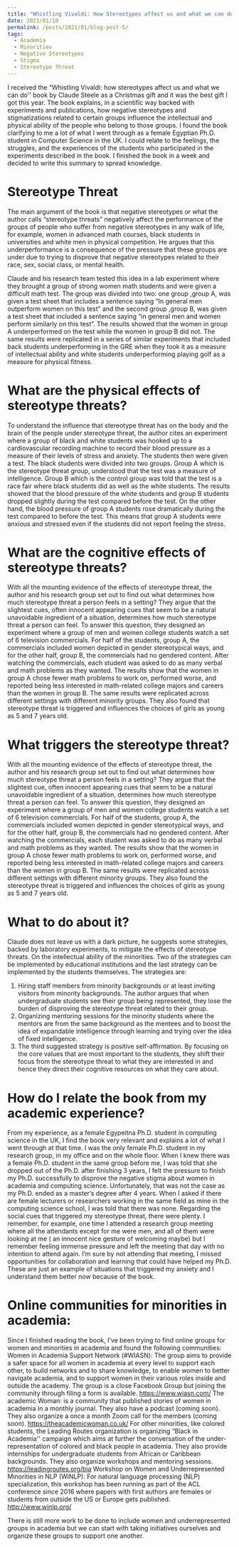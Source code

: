 ```yaml
---
title: "Whistling Vivaldi: How Stereotypes affect us and what we can do about them?"
date: 2021/01/10
permalink: /posts/2021/01/blog-post-5/
tags:
  - Academia
  - Minorities
  - Negative Stereotypes
  - Stigma
  - Stereotype Threat
---
```


I received the “Whistling Vivaldi: how stereotypes affect us and what we can do'' book by Claude Steele as a Christmas gift and it was the best gift I got this year. The book explains, in a scientific way backed with experiments and publications, how negative stereotypes and stigmatizations related to certain groups influence the intellectual and physical ability of the people who belong to those groups. I found the book clarifying to me a lot of what I went through as a female Egyptian Ph.D. student in Computer Science in the UK. I could relate to the feelings, the struggles, and the experiences of the students who participated in the experiments described in the book. I finished the book in a week and decided to write this summary to spread knowledge.

Stereotype Threat
=================
The main argument of the book is that negative stereotypes or what the author calls “stereotype threats” negatively affect the performance of the groups of people who suffer from negative stereotypes in any walk of life, for example, women in advanced math courses, black students in universities and white men in physical competition. He argues that this underperformance is a consequence of the pressure that these groups are under due to trying to disprove that negative stereotypes related to their race, sex, social class, or mental health.

Claude and his research team tested this idea in a lab experiment where they brought a group of strong women math students and were given a difficult math test. The group was divided into two: one group ,group A, was given a test sheet that includes a sentence saying “In general men outperform women on this test” and the second group ,group B, was given a test sheet that included a sentence saying “in general men and women perform similarly on this test”. The results showed that the women in group A underperformed on the test while the women in group B did not. The same results were replicated in a series of similar experiments that included back students underperforming in the GRE when they took it as a measure of intellectual ability and white students underperforming playing golf as a measure for physical fitness.

What are the physical effects of stereotype threats?
====================================================
To understand the influence that stereotype threat has on the body and the brain of the people under stereotype threat, the author cites an experiment where a group of black and white students was hooked up to a cardiovascular recording machine to record their blood pressure as a measure of their levels of stress and anxiety.  The students then were given a test. The black students were divided into two groups. Group A which is the stereotype threat group, understood that the test was a measure of intelligence. Group B which is the control group was told that the test is a race fair where black students did as well as the white students. The results showed that the blood pressure of the white students and group B students dropped slightly during the test compared before the test. On the other hand, the blood pressure of group A students rose dramatically during the test compared to before the test. This means that group A students were anxious and stressed even if the students did not report feeling the stress.

What are the cognitive effects of stereotype threats?
=====================================================
With all the mounting evidence of the effects of stereotype threat, the author and his research group set out to find out what determines how much stereotype threat a person feels in a setting? They argue that the slightest cues, often innocent appearing cues that seem to be a natural unavoidable ingredient of a situation, determines how much stereotype threat a person can feel. To answer this question, they designed an experiment where a group of men and women college students watch a set of 6 television commercials. For half of the students, group A, the commercials included women depicted in gender stereotypical ways, and for the other half, group B, the commercials had no gendered content. After watching the commercials, each student was asked to do as many verbal and math problems as they wanted. The results show that the women in group A chose fewer math problems to work on, performed worse, and reported being less interested in math-related college majors and careers than the women in group B. The same results were replicated across different settings with different minority groups. They also found that stereotype threat is triggered and influences the choices of girls as young as 5 and 7 years old.

What triggers the stereotype threat?
====================================
With all the mounting evidence of the effects of stereotype threat, the author and his research group set out to find out what determines how much stereotype threat a person feels in a setting? They argue that the slightest cue, often innocent appearing cues that seem to be a natural unavoidable ingredient of a situation, determines how much stereotype threat a person can feel. To answer this question, they designed an experiment where a group of men and women college students watch a set of 6 television commercials. For half of the students, group A, the commercials included women depicted in gender stereotypical ways, and for the other half, group B, the commercials had no gendered content. After watching the commercials, each student was asked to do as many verbal and math problems as they wanted. The results show that the women in group A chose fewer math problems to work on, performed worse, and reported being less interested in math-related college majors and careers than the women in group B. The same results were replicated across different settings with different minority groups. They also found the stereotype threat is triggered and influences the choices of girls as young as 5 and 7 years old.

What to do about it?
=====================
Claude does not leave us with a dark picture, he suggests some strategies, backed by laboratory experiments, to mitigate the effects of stereotype threats. On the intellectual ability of the minorities. Two of the strategies can be implemented by educational institutions and the last strategy can be implemented by the students themselves.
The strategies are:
1) Hiring staff members from minority backgrounds or at least inviting visitors from minority backgrounds. The author argues that when undergraduate students see their group being represented, they lose the burden of disproving the stereotype threat related to their group.
2) Organizing mentoring sessions for the minority students where the mentors are from the same background as the mentees and to boost the idea of expandable intelligence through learning and trying over the idea of fixed intelligence.
3) The third suggested strategy is positive self-affirmation. By focusing on the core values that are most important to the students, they shift their focus from the stereotype threat to what they are interested in and hence they direct their cognitive resources on what they care about.

How do I relate the book from my academic experience?
=======================================================
From my experience, as a female Egypeitna Ph.D. student in computing science in the UK, I find the book very relevant and explains a lot of what I went through at that time. I was the only female Ph.D. student in my research group, in my office and on the whole floor.  When I knew there was a female Ph.D. student in the same group before me, I was told that she dropped out of the Ph.D. after finishing 3 years, I felt the pressure to finish my Ph.D. successfully to disprove the negative stigma about women in academia and computing science. Unfortunately, that was not the case as my Ph.D. ended as a master’s degree after 4 years. When I asked if there are female lecturers or researchers working in the same field as mine in the computing science school, I was told that there was none. Regarding the social cues that triggered my stereotype threat, there were plenty. I remember, for example, one time I attended a research group meeting where all the attendants except for me were men, and all of them were looking at me ( an innocent nice gesture of welcoming maybe) but I remember feeling immense pressure and left the meeting that day with no intention to attend again. I’m sure by not attending that meeting, I missed opportunities for collaboration and learning that could have helped my Ph.D. These are just an example of situations that triggered my anxiety and I understand them better now because of the book.

Online communities for minorities in academia:
==============================================
Since I finished reading the book, I’ve been trying to find online groups for women and minorities in academia and found the following communities:
Women in Academia Support Network (#WIASN): The group aims to provide a safer space for all women in academia at every level to support each other, to build networks and to share knowledge, to enable women to better navigate academia, and to support women in their various roles inside and outside the academy. The group is a close Facebook Group but joining the community through filing a form is available. https://www.wiasn.com/
The academic Woman: is a community that published stories of women in academia in a monthly journal. They also have a podcast (coming soon). They also organize a once a month Zoom call for the members (coming soon). https://theacademicwoman.co.uk/
For other minorities, like colored students, the Leading Routes organization is organizing “Black in Academia'' campaign which aims at further the conversation of the under-representation of colored and black people in academia.  They also provide internships for undergraduate students from African or Caribbean backgrounds. They also organize workshops and mentoring sessions. https://leadingroutes.org/bia
Workshop on Women and Underrepresented Minorities in NLP (WiNLP): For natural language processing (NLP) specialization, this workshop has been running as part of the ACL conference since 2016 where papers with first authors are females or students from outside the US or Europe gets published.  http://www.winlp.org/

There is still more work to be done to include women and underrepresented groups in academia but we can start with taking initiatives ourselves and organize these groups to support one another.



